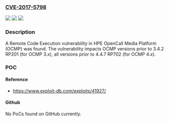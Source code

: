 ### [CVE-2017-5798](https://cve.mitre.org/cgi-bin/cvename.cgi?name=CVE-2017-5798)
![](https://img.shields.io/static/v1?label=Product&message=OpenCall%20Media%20Platform%20(OCMP)&color=blue)
![](https://img.shields.io/static/v1?label=Version&message=n%2Fa&color=blue)
![](https://img.shields.io/static/v1?label=Vulnerability&message=Remote%20Code%20Execution&color=brighgreen)

### Description

A Remote Code Execution vulnerability in HPE OpenCall Media Platform (OCMP) was found. The vulnerability impacts OCMP versions prior to 3.4.2 RP201 (for OCMP 3.x), all versions prior to 4.4.7 RP702 (for OCMP 4.x).

### POC

#### Reference
- https://www.exploit-db.com/exploits/41927/

#### Github
No PoCs found on GitHub currently.

